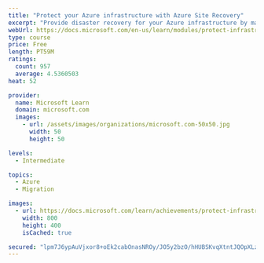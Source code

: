 ```yaml
---
title: "Protect your Azure infrastructure with Azure Site Recovery"
excerpt: "Provide disaster recovery for your Azure infrastructure by managing and orchestrating replication, failover, and failback of Azure virtual machines with Azure Site Recovery."
webUrl: https://docs.microsoft.com/en-us/learn/modules/protect-infrastructure-with-site-recovery/
type: course
price: Free
length: PT59M
ratings:
  count: 957
  average: 4.5360503
heat: 52

provider:
  name: Microsoft Learn
  domain: microsoft.com
  images:
    - url: /assets/images/organizations/microsoft.com-50x50.jpg
      width: 50
      height: 50

levels:
  - Intermediate

topics:
  - Azure
  - Migration

images:
  - url: https://docs.microsoft.com/learn/achievements/protect-infrastructure-with-azure-site-recovery-social.png
    width: 800
    height: 400
    isCached: true

secured: "lpm7J6ypAuVjxor8+oEk2cabOnasNROy/JO5y2bzO/hHUBSKvqXtntJQOpXLz5FVW7dLSbr9MHxvDv/T8lbWKw53oOKle5KyZk/F+Q4Z10dwmBhVVE7b0s8QkYKrXtuPhxH+Zhr/emNOfaa94yRPOrLr/Pv0HJpQnssluj0c+hZbw1K/vyio21XNOFiGx4y5Ao7tLBc7SIBdbHIz/HXXnutvFdSTSxlG0AdfnFgosQfIvOOWp+mmHLzDL+8Cnpily8iiUig4ug7U4HF/N8iM+Eg1kpjnmwR2BiXabKlTCf1DutoJoWy9WgbU8Nd0HbeTSz7PoKhH2BCJ8ZrHm6fpuy5vLumsVcorZ2mlpN59zQnrU5WkCsPB3tbrlvjtIksjuC55Z5g3WG1hhjz0rrvnH27TMikeTjBzICu690ZAmVQ=;s7lochO7J2DpuFOmToVfww=="
---
```



